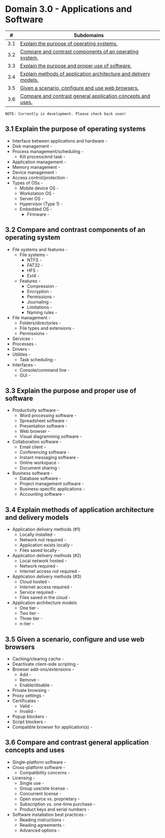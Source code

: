 # Domain 3.0 - Applications and Software

| # | Subdomains   | 
|---|---|
|3.1 | [Explain the purpose of operating systems.](https://github.com/erich-tech/ITF_Plus/blob/main/Domain_3-Applications_and_Software/README.md#31-explain-the-purpose-of-operating-systems) |
|3.2 | [Compare and contrast components of an operating system.](https://github.com/erich-tech/ITF_Plus/blob/main/Domain_3-Applications_and_Software/README.md#32-compare-and-contrast-components-of-an-operating-system) |
|3.3 | [Explain the purpose and proper use of software.](https://github.com/erich-tech/ITF_Plus/blob/main/Domain_3-Applications_and_Software/README.md#33-explain-the-purpose-and-proper-use-of-software) |
|3.4 | [Explain methods of application architecture and delivery models.](https://github.com/erich-tech/ITF_Plus/blob/main/Domain_3-Applications_and_Software/README.md#34-explain-methods-of-application-architecture-and-delivery-models) |
|3.5 | [Given a scenario, configure and use web browsers.](https://github.com/erich-tech/ITF_Plus/blob/main/Domain_3-Applications_and_Software/README.md#35-given-a-scenario-configure-and-use-web-browsers) |
|3.6 | [Compare and contrast general application concepts and uses.](https://github.com/erich-tech/ITF_Plus/blob/main/Domain_3-Applications_and_Software/README.md#36-compare-and-contrast-general-application-concepts-and-uses) |



```
NOTE: Currently in development. Please check back soon! 
```
## 3.1 Explain the purpose of operating systems
* Interface between applications and hardware - 
* Disk management - 
* Process management/scheduling - 
	* Kill process/end task - 
* Application management - 
* Memory management - 
* Device management - 
* Access control/protection - 
* Types of OSs -
	* Mobile device OS - 
	* Workstation OS - 
	* Server OS - 
	* Hypervisor (Type 1) - 
	* Embedded OS - 
		* Firmware - 
## 3.2 Compare and contrast components of an operating system
* File systems and features -
	* File systems - 
		* NTFS - 
		* FAT32 - 
		* HFS - 
		* Ext4 - 
	* Features - 
		* Compression - 
		* Encryption - 
		* Permissions - 
		* Journaling - 
		* Limitations - 
		* Naming rules - 
* File management - 
	* Folders/directories - 
	* File types and extensions - 
	* Permissions - 
* Services - 
* Processes - 
* Drivers - 
* Utilities - 
	* Task scheduling - 
* Interfaces - 
	* Console/command line - 
	* GUI - 

## 3.3 Explain the purpose and proper use of software
* Productivity software - 
	* Word processing software - 
	* Spreadsheet software - 
	* Presentation software - 
	* Web browser - 
	* Visual diagramming software - 
* Collaboration software - 
	* Email client - 
	* Conferencing software - 
	* Instant messaging software - 
	* Online workspace - 
	* Document sharing - 
* Business software - 
	* Database software - 
	* Project management software - 
	* Business-specific applications - 
	* Accounting software - 

## 3.4 Explain methods of application architecture and delivery models
* Application delivery methods (#1)
	* Locally installed - 
	* Network not required - 
	* Application exists locally - 
	* Files saved locally - 
* Application delivery methods (#2)
	* Local network hosted - 
	* Network required - 
	* Internet access not required - 
* Application delivery methods (#3)
	* Cloud hosted - 
	* Internet access required - 
	* Service required - 
	* Files saved in the cloud - 
* Application architecture models
	* One tier - 
	* Two tier - 
	* Three tier - 
	* n-tier - 

## 3.5 Given a scenario, configure and use web browsers
* Caching/clearing cache - 
* Deactivate client-side scripting - 
* Browser add-ons/extensions - 
	* Add - 
	* Remove - 
	* Enable/disable - 
* Private browsing - 
* Proxy settings - 
* Certificates - 
	* Valid - 
	* Invalid - 
* Popup blockers - 
* Script blockers - 
* Compatible browser for application(s) - 

## 3.6 Compare and contrast general application concepts and uses
* Single-platform software - 
* Cross-platform software - 
	* Compatibility concerns - 
* Licensing - 
	* Single use - 
	* Group use/site license - 
	* Concurrent license - 
	* Open source vs. proprietary - 
	* Subscription vs. one-time purchase - 
	* Product keys and serial numbers -
* Software installation best practices - 
	* Reading instructions - 
	* Reading agreements - 
	* Advanced options - 
